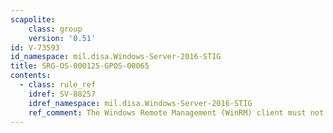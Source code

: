 ```yaml
---
scapolite:
    class: group
    version: '0.51'
id: V-73593
id_namespace: mil.disa.Windows-Server-2016-STIG
title: SRG-OS-000125-GPOS-00065
contents:
  - class: rule_ref
    idref: SV-88257
    idref_namespace: mil.disa.Windows-Server-2016-STIG
    ref_comment: The Windows Remote Management (WinRM) client must not use B ...
---
```


